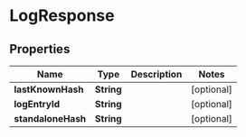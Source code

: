 
# LogResponse

## Properties
Name | Type | Description | Notes
------------ | ------------- | ------------- | -------------
**lastKnownHash** | **String** |  |  [optional]
**logEntryId** | **String** |  |  [optional]
**standaloneHash** | **String** |  |  [optional]



